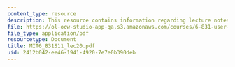 ```yaml
---
content_type: resource
description: This resource contains information regarding lecture notes.
file: https://ol-ocw-studio-app-qa.s3.amazonaws.com/courses/6-831-user-interface-design-and-implementation-spring-2011/2412b042ee46194149207e7e0b390deb_MIT6_831S11_lec20.pdf
file_type: application/pdf
resourcetype: Document
title: MIT6_831S11_lec20.pdf
uid: 2412b042-ee46-1941-4920-7e7e0b390deb
---
```

